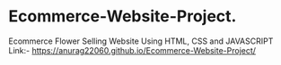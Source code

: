 # Ecommerce-Website-Project.
Ecommerce Flower Selling Website Using HTML, CSS and JAVASCRIPT 
Link:- https://anurag22060.github.io/Ecommerce-Website-Project/
